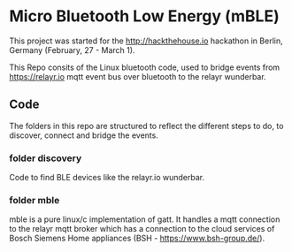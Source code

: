 Micro Bluetooth Low Energy (mBLE)
=================================

This project was started for the http://hackthehouse.io hackathon in Berlin, Germany 
(February, 27 - March 1).

This Repo consits of the Linux bluetooth code, used to bridge events from
https://relayr.io mqtt event bus over bluetooth to the relayr wunderbar.

Code
----

The folders in this repo are structured to reflect the different steps to do,
to discover, connect and bridge the events.

### folder discovery

Code to find BLE devices like the relayr.io wunderbar.

### folder mble

mble is a pure linux/c implementation of gatt.
It handles a mqtt connection to the relayr mqtt broker which has a connection to
the cloud services of Bosch Siemens Home appliances (BSH - https://www.bsh-group.de/).


